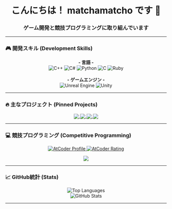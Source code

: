 <div id="header" align="center">
  <h1>
    こんにちは！ matchamatcho です 👋
  </h1>
  <h3>
    ゲーム開発と競技プログラミングに取り組んでいます
  </h3>
</div>

---

### :video_game: 開発スキル (Development Skills)
<p align="center">
  <strong>- 言語 -</strong><br>
  <img src="https://img.shields.io/badge/C++-00599C?style=for-the-badge&logo=cplusplus&logoColor=white" alt="C++"/>
  <img src="https://img.shields.io/badge/C%23-239120?style=for-the-badge&logo=c-sharp&logoColor=white" alt="C#"/>
  <img src="https://img.shields.io/badge/Python-3776AB?style=for-the-badge&logo=python&logoColor=white" alt="Python"/>
  <img src="https://img.shields.io/badge/C-A8B9CC?style=for-the-badge&logo=c&logoColor=white" alt="C"/>
  <img src="https://img.shields.io/badge/Ruby-CC342D?style=for-the-badge&logo=ruby&logoColor=white" alt="Ruby"/>
  <br><br>
  <strong>- ゲームエンジン -</strong><br>
  <img src="https://img.shields.io/badge/Unreal%20Engine-313131?style=for-the-badge&logo=unrealengine&logoColor=white" alt="Unreal Engine"/>
  <img src="https://img.shields.io/badge/Unity-FFFFFF?style=for-the-badge&logo=unity&logoColor=black" alt="Unity"/>
</p>

---

### :fire: 主なプロジェクト (Pinned Projects)
<p align="center">
  <a href="https://github.com/matchamatcho/3Dtrapgame">
    <img align="center" src="https://github-readme-stats.vercel.app/api/pin/?username=matchamatcho&repo=3Dtrapgame&theme=tokyonight" />
  </a>
  <a href="https://github.com/matchamatcho/CppShooting">
    <img align="center" src="https://github-readme-stats.vercel.app/api/pin/?username=matchamatcho&repo=CppShooting&theme=tokyonight" />
  </a>
  <a href="https://github.com/matchamatcho/ProjectAHR">
    <img align="center" src="https://github-readme-stats.vercel.app/api/pin/?username=matchamatcho&repo=ProjectAHR&theme=tokyonight" />
  </a>
  <a href="https://github.com/matchamatcho/Kagamikun">
    <img align="center" src="https://github-readme-stats.vercel.app/api/pin/?username=matchamatcho&repo=Kagamikun&theme=tokyonight" />
  </a>
</p>

---

### :computer: 競技プログラミング (Competitive Programming)
<p align="center">
  <a href="https://atcoder.jp/users/matchamatcho" target="_blank">
    <img src="https://img.shields.io/badge/AtCoder-User-222222?style=for-the-badge&logo=atcoder&logoColor=white" alt="AtCoder Profile"/>
    <img src="https://atcoder-badges.now.sh/api/users/matchamatcho" alt="AtCoder Rating"/>
  </a>
</p>

<p align="center">
  <a href="https://github.com/matchamatcho/atcoder_mizuiro">
    <img align="center" src="https://github-readme-stats.vercel.app/api/pin/?username=matchamatcho&repo=atcoder_mizuiro&theme=tokyonight" />
  </a>
</p>

---

### :chart_with_upwards_trend: GitHub統計 (Stats)
<p align="center">
  <img src="https://github-readme-stats.vercel.app/api/top-langs/?username=matchamatcho&layout=compact&theme=tokyonight" alt="Top Languages" />
  <br>
  <img src="https://github-readme-stats.vercel.app/api?username=matchamatcho&show_icons=true&theme=tokyonight&count_private=true" alt="GitHub Stats" />
</p>

---
